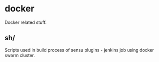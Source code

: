 # docker
Docker related stuff.

## sh/
Scripts used in build process of sensu plugins - jenkins job using docker swarm cluster.

